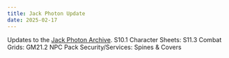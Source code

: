 ```yaml
---
title: Jack Photon Update
date: 2025-02-17
---
```


Updates to the [Jack Photon Archive](https://archive.org/search?query=creator%3A%22Jack+Photon%27s+4.0th+Fantaversary+Revision+FASA+Star+Trek%22&sort=-week). S10.1 Character Sheets: S11.3 Combat Grids: GM21.2 NPC Pack Security/Services: Spines & Covers 
